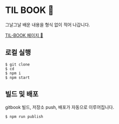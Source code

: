 # TIL BOOK 📖

그날그날 배운 내용을 형식 없이 적어 나갑니다.

[TIL-BOOK 페이지 🚀](https://soonitoon.github.io/TIL/)

## 로컬 실행

```shell
$ git clone
$ cd
$ npm i
$ npm start
```

## 빌드 및 배포

gitbook 빌드, 저장소 push, 배포가 자동으로 이루어집니다.

```shell
$ npm run publish
```
